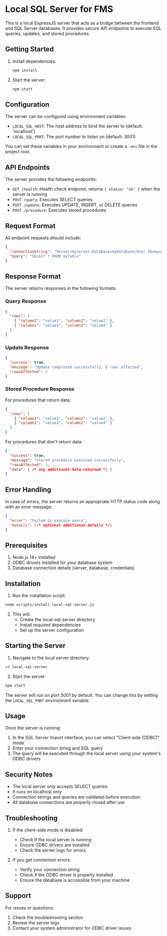 # Local SQL Server for FMS

This is a local ExpressJS server that acts as a bridge between the frontend and SQL Server databases. It provides secure API endpoints to execute SQL queries, updates, and stored procedures.

## Getting Started

1. Install dependencies:
   ```bash
   npm install
   ```

2. Start the server:
   ```bash
   npm start
   ```

## Configuration

The server can be configured using environment variables:

- `LOCAL_SQL_HOST`: The host address to bind the server to (default: 'localhost')
- `LOCAL_SQL_PORT`: The port number to listen on (default: 3001)

You can set these variables in your environment or create a `.env` file in the project root.

## API Endpoints

The server provides the following endpoints:

- `GET /health`: Health check endpoint, returns `{ status: "ok" }` when the server is running
- `POST /query`: Executes SELECT queries
- `POST /update`: Executes UPDATE, INSERT, or DELETE queries
- `POST /procedure`: Executes stored procedures

## Request Format

All endpoint requests should include:

```json
{
  "connectionString": "Server=myserver;Database=mydatabase;User ID=myuser;Password=mypassword;",
  "query": "SELECT * FROM myTable"
}
```

## Response Format

The server returns responses in the following formats:

### Query Response
```json
{
  "rows": [
    { "column1": "value1", "column2": "value2" },
    { "column1": "value3", "column2": "value4" }
  ]
}
```

### Update Response
```json
{
  "success": true,
  "message": "Update completed successfully, 5 rows affected",
  "rowsAffected": 5
}
```

### Stored Procedure Response
For procedures that return data:
```json
{
  "rows": [
    { "column1": "value1", "column2": "value2" },
    { "column1": "value3", "column2": "value4" }
  ]
}
```

For procedures that don't return data:
```json
{
  "success": true,
  "message": "Stored procedure executed successfully",
  "rowsAffected": 3,
  "data": { /* any additional data returned */ }
}
```

## Error Handling

In case of errors, the server returns an appropriate HTTP status code along with an error message:

```json
{
  "error": "Failed to execute query",
  "details": [/* optional additional details */]
}
```

## Prerequisites

1. Node.js 14+ installed
2. ODBC drivers installed for your database system
3. Database connection details (server, database, credentials)

## Installation

1. Run the installation script:
```bash
node scripts/install-local-sql-server.js
```

2. This will:
   - Create the local-sql-server directory
   - Install required dependencies
   - Set up the server configuration

## Starting the Server

1. Navigate to the local server directory:
```bash
cd local-sql-server
```

2. Start the server:
```bash
npm start
```

The server will run on port 3001 by default. You can change this by setting the `LOCAL_SQL_PORT` environment variable.

## Usage

Once the server is running:

1. In the SQL Server Import interface, you can select "Client-side (ODBC)" mode
2. Enter your connection string and SQL query
3. The query will be executed through the local server using your system's ODBC drivers

## Security Notes

- The local server only accepts SELECT queries
- It runs on localhost only
- Connection strings and queries are validated before execution
- All database connections are properly closed after use

## Troubleshooting

1. If the client-side mode is disabled:
   - Check if the local server is running
   - Ensure ODBC drivers are installed
   - Check the server logs for errors

2. If you get connection errors:
   - Verify your connection string
   - Check if the ODBC driver is properly installed
   - Ensure the database is accessible from your machine

## Support

For issues or questions:
1. Check the troubleshooting section
2. Review the server logs
3. Contact your system administrator for ODBC driver issues
